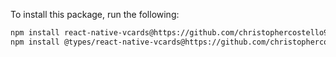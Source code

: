 To install this package, run the following:
```sh
npm install react-native-vcards@https://github.com/christophercostello97/react-native-vcards.git --save
npm install @types/react-native-vcards@https://github.com/christophercostello97/react-native-vcards.git --save-dev
```
